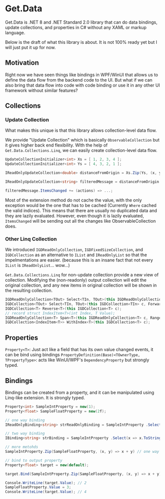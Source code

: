 # Get.Data

Get.Data is .NET 8 and .NET Standard 2.0 library that can do data bindings, update collections, and properties in C# without any XAML or markup language.

Below is the draft of what this library is about. It is not 100% ready yet but I will just put it up for now.

## Motivation

Right now we have seen things like bindings in WPF/WinUI that allows us to define the data flow from the backend code to the UI. But what if we can also bring that data flow into code with code binding or use it in any other UI framework without similar features?

## Collections
### Update Collection
What makes this unique is that this library allows collection-level data flow.

We provide "Update Collection" which is basically `ObservableCollection` but it gives higher back end flexibility. WIth the help of `Get.Data.Collections.Linq`, we can easily create collection-level data flow.

```csharp
UpdateCollectionInitializer<int> Xs = [ 1, 2, 3, 4 ];
UpdateCollectionInitializer<int> Ys = [ 4, 3, 2, 1 ];

IReadOnlyUpdateCollection<double> distanceFromOrigin = Xs.Zip(Ys, (x, y) => Math.Sqrt(x * x + y * y));

IReadOnlyUpdateCollection<string> filteredMessage = distanceFromOrigin.Where(d => d > 2).Select(d => $"Hello, I'm {d} units away from the origin!");

filteredMessage.ItemsChanged += (actions) => ...;
```

Most of the extension method do not cache the value, with the only exception would be the one that has to be cached (Currently `Where` cached the valid indices). This means that there are usually no duplicated data and they are lazily evaluated. However, even though it is lazily evaluated, `ItemsChanged` will be sending out all the changes like ObservableCollection does.

### Other Linq Collection
We introduced `IGDReadOnlyCollection`, `IGDFixedSizeCollection`, and `IGDCollection` as an alternative to `IList` and `IReadOnlyList` so that the impelmentations are easier. (because this is an insane fact that not every `IList` is `IReadOnlyList`... wow...)

`Get.Data.Collections.Linq` for non-update collection provide a new view of collection. Modifying the (non-readonly) output collection will edit the original collection, and any new items in original collection will be shown in the resulting collection.
```csharp
IGDReadOnlyCollection<TOut> Select<TIn, TOut>(this IGDReadOnlyCollection<TIn> c, ForwardConverter<TIn, TOut> f);
IGDCollection<TOut> Select<TIn, TOut>(this IGDCollection<TIn> c, ForwardConverter<TIn, TOut> f, BackwardConverter<TIn, TOut> b);
IGDCollection<T> Reverse<T>(this IGDCollection<T> c);
// record struct IndexItem<T>(int Index, T Value);
IGDReadOnlyCollection<T> Span<T>(this IGDReadOnlyCollection<T> c, Range range);
IGDCollection<IndexItem<T>> WithIndex<T>(this IGDCollection<T> c);
```

## Properties
`Property<T>`: Just act like a field that has its own value changed events, it can be bind using bindings
`PropertyDefinition(Base)<TOwnerType, TPropertyType>`: acts like WinUI/WPF's `DependencyProperty` but strongly typed.

## Bindings
Bindings can be created from a property, and it can be manipulated using Linq-like extension. It is strongly typed.

```csharp
Property<int> SampleIntProperty = new(1);
Property<float> SampleFloatProperty = new(2f);

// one way binding
IReadOnlyBinding<string> strReadOnlyBinding = SampleIntProperty .Select(x => x.ToString());

// two way binding
IBinding<string> strBinding = SampleIntProperty .Select(x => x.ToString(), str => int.Parse(str));

// more metohds
SampleIntProperty.Zip(SampleFloatProperty, (x, y) => x + y) // one way

// bind to output property
Property<float> target = new(default);

target.Bind(SampleIntProperty.Zip(SampleFloatProperty, (x, y) => x + y), ReadOnlyBindingModes.OneWay);

Console.WriteLine(target.Value); // 2
SampleFloatProperty.Value = 3;
Console.WriteLine(target.Value); // 4
```
